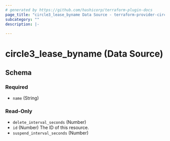 ```yaml
---
# generated by https://github.com/hashicorp/terraform-plugin-docs
page_title: "circle3_lease_byname Data Source - terraform-provider-circle3"
subcategory: ""
description: |-
  
---
```


# circle3_lease_byname (Data Source)





<!-- schema generated by tfplugindocs -->
## Schema

### Required

- `name` (String)

### Read-Only

- `delete_interval_seconds` (Number)
- `id` (Number) The ID of this resource.
- `suspend_interval_seconds` (Number)


